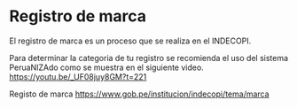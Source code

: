 # Registro de marca

El registro de marca es un proceso que se realiza en el INDECOPI.

Para determinar la categoria de tu registro se recomienda el uso del sistema PeruaNIZAdo como se muestra en el siguiente video. 
https://youtu.be/_UF08juy8GM?t=221

Registo de marca
https://www.gob.pe/institucion/indecopi/tema/marca
